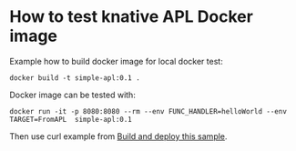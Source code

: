 # How to test knative APL Docker image

Example how to build docker image for local docker test:
````docker
docker build -t simple-apl:0.1 .
````

Docker image can be tested with:
````docker
docker run -it -p 8080:8080 --rm --env FUNC_HANDLER=helloWorld --env TARGET=FromAPL  simple-apl:0.1
````

Then use curl example from [Build and deploy this sample](README.md).